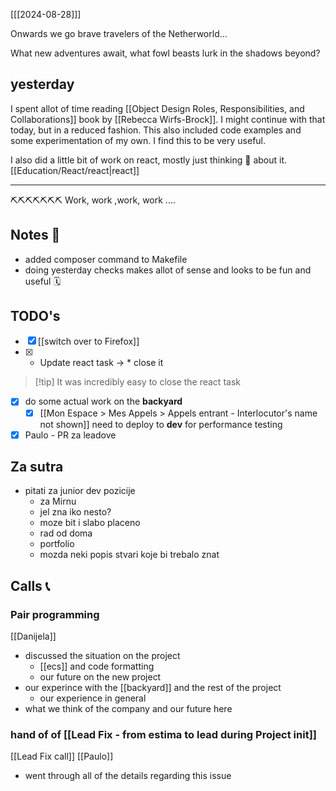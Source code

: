 [[[2024-08-28]]]

Onwards we go brave travelers of the Netherworld...

What new adventures await, what fowl beasts lurk in the shadows beyond?

## yesterday

I spent allot of time reading [[Object Design Roles, Responsibilities, and Collaborations]] book by [[Rebecca Wirfs-Brock]].
I might continue with that today, but in a reduced fashion.
This also included code examples and some experimentation of my own. I find this to be very useful.

I also did a little bit of work on react, mostly just thinking 🧠 about it. [[Education/React/react|react]]

---

⛏⛏⛏⛏⛏⛏⛏
Work, work ,work, work ....

## Notes 📔
- added composer command to Makefile
- doing yesterday checks makes allot of sense and looks to be fun and useful 🗓

## TODO's

- [x] [[switch over to Firefox]]
- [x] * Update react task -> * close it
> [!tip] It was incredibly easy to close the react task
- [x] do some actual work on the **backyard**
	- [x] [[Mon Espace > Mes Appels > Appels entrant - Interlocutor's name not shown]]
		need to deploy to **dev** for performance testing
- [x] Paulo - PR za leadove

## Za sutra

- pitati za junior dev pozicije
	- za Mirnu
	- jel zna iko nesto?
	- moze bit i slabo placeno
	- rad od doma
	- portfolio
	- mozda neki popis stvari koje bi trebalo znat

## Calls 📞

### Pair programming
[[Danijela]]
- discussed the situation on the project
	- [[ecs]] and code formatting
	- our future on the new project
- our experince with the [[backyard]] and the rest of the project
	- our experience in general
- what we think of the company and our future here

### hand of of [[Lead Fix - from estima to lead during Project init]]
[[Lead Fix call]]
[[Paulo]]
- went through all of the details regarding this issue





